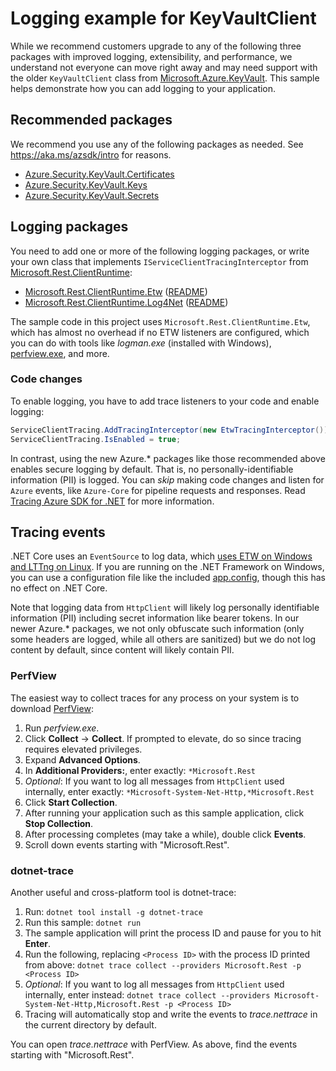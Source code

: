 # Logging example for KeyVaultClient

While we recommend customers upgrade to any of the following three packages with improved logging, extensibility, and performance, we understand not everyone can move right away and may need support with the older `KeyVaultClient` class from [Microsoft.Azure.KeyVault](https://www.nuget.org/packages/Microsoft.Azure.KeyVault/). This sample helps demonstrate how you can add logging to your application.

## Recommended packages

We recommend you use any of the following packages as needed. See <https://aka.ms/azsdk/intro> for reasons.

* [Azure.Security.KeyVault.Certificates](https://www.nuget.org/packages/Azure.Security.KeyVault.Certificates/)
* [Azure.Security.KeyVault.Keys](https://www.nuget.org/packages/Azure.Security.KeyVault.Keys/)
* [Azure.Security.KeyVault.Secrets](https://www.nuget.org/packages/Azure.Security.KeyVault.Secrets/)

## Logging packages

You need to add one or more of the following logging packages, or write your own class that implements `IServiceClientTracingInterceptor` from [Microsoft.Rest.ClientRuntime](https://www.nuget.org/packages/Microsoft.Rest.ClientRuntime/):

* [Microsoft.Rest.ClientRuntime.Etw](https://www.nuget.org/packages/Microsoft.Rest.ClientRuntime.Etw/) ([README](https://github.com/Azure/azure-sdk-for-net/blob/master/sdk/mgmtcommon/ClientRuntime.Etw/README.md))
* [Microsoft.Rest.ClientRuntime.Log4Net](https://www.nuget.org/packages/Microsoft.Rest.ClientRuntime.Log4Net/) ([README](https://github.com/Azure/azure-sdk-for-net/blob/master/sdk/mgmtcommon/ClientRuntime.Log4Net/README.md))

The sample code in this project uses `Microsoft.Rest.ClientRuntime.Etw`, which has almost no overhead if no ETW listeners are configured, which you can do with tools like *logman.exe* (installed with Windows), [perfview.exe](https://github.com/microsoft/perfview/), and more.

### Code changes

To enable logging, you have to add trace listeners to your code and enable logging:

```csharp
ServiceClientTracing.AddTracingInterceptor(new EtwTracingInterceptor());
ServiceClientTracing.IsEnabled = true;
```

In contrast, using the new Azure.\* packages like those recommended above enables secure logging by default. That is, no personally-identifiable information (PII) is logged. You can *skip* making code changes and listen for `Azure` events, like `Azure-Core` for pipeline requests and responses. Read [Tracing Azure SDK for .NET](https://heaths.dev/azure/2020/02/04/trace-azure-sdk-for-net.html) for more information.

## Tracing events

.NET Core uses an `EventSource` to log data, which [uses ETW on Windows and LTTng on Linux](https://docs.microsoft.com/dotnet/core/diagnostics/logging-tracing#logging-events). If you are running on the .NET Framework on Windows, you can use a configuration file like the included [app.config](app.config), though this has no effect on .NET Core.

Note that logging data from `HttpClient` will likely log personally identifiable information (PII) including secret information like bearer tokens. In our newer Azure.\* packages, we not only obfuscate such information (only some headers are logged, while all others are sanitized) but we do not log content by default, since content will likely contain PII.

### PerfView

The easiest way to collect traces for any process on your system is to download [PerfView](https://github.com/microsoft/perfview/):

1. Run *perfview.exe*.
1. Click **Collect** -> **Collect**. If prompted to elevate, do so since tracing requires elevated privileges.
1. Expand **Advanced Options**.
1. In **Additional Providers:**, enter exactly: `*Microsoft.Rest`
1. *Optional*: If you want to log all messages from `HttpClient` used internally, enter exactly: `*Microsoft-System-Net-Http,*Microsoft.Rest`
1. Click **Start Collection**.
1. After running your application such as this sample application, click **Stop Collection**.
1. After processing completes (may take a while), double click **Events**.
1. Scroll down events starting with "Microsoft.Rest".

### dotnet-trace

Another useful and cross-platform tool is dotnet-trace:

1. Run: `dotnet tool install -g dotnet-trace`
1. Run this sample: `dotnet run`
1. The sample application will print the process ID and pause for you to hit **Enter**.
1. Run the following, replacing `<Process ID>` with the process ID printed from above: `dotnet trace collect --providers Microsoft.Rest -p <Process ID>`
1. *Optional*: If you want to log all messages from `HttpClient` used internally, enter instead: `dotnet trace collect --providers Microsoft-System-Net-Http,Microsoft.Rest -p <Process ID>`
1. Tracing will automatically stop and write the events to *trace.nettrace* in the current directory by default.

You can open *trace.nettrace* with PerfView. As above, find the events starting with "Microsoft.Rest".
